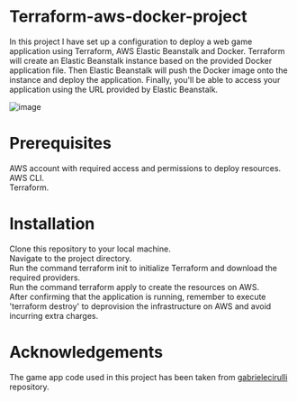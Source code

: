 # Terraform-aws-docker-project
In this project I have set up a configuration to deploy a web game application using Terraform, AWS  Elastic Beanstalk and Docker. 
 Terraform will create an Elastic Beanstalk instance based on the provided Docker application file. Then Elastic Beanstalk will push the Docker image onto the instance and deploy the application. Finally, you'll be able to access your application using the URL provided by Elastic Beanstalk.  

![image](https://github.com/ttala/Terraform-aws-docker-project/assets/42340621/ce407110-0ab6-47cf-9d33-8e4cf42ab8f3)

# Prerequisites
AWS account with required access and permissions to deploy resources.  
AWS CLI.  
Terraform.  

# Installation 
Clone this repository to your local machine.  
Navigate to the project directory.  
Run the command terraform init to initialize Terraform and download the required providers.  
Run the command terraform apply to create the resources on AWS.  
After confirming that the application is running, remember to execute 'terraform destroy' to deprovision the infrastructure on AWS and avoid incurring extra charges.  

# Acknowledgements
The game app code used in this project has been taken from [gabrielecirulli](https://github.com/gabrielecirulli) repository.
